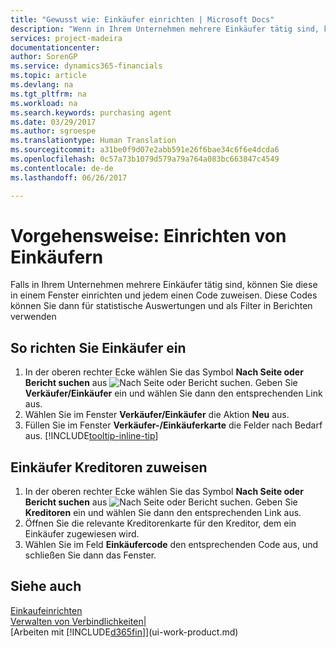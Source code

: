 ```yaml
---
title: "Gewusst wie: Einkäufer einrichten | Microsoft Docs"
description: "Wenn in Ihrem Unternehmen mehrere Einkäufer tätig sind, können Sie diese für statistische Analyse organisieren."
services: project-madeira
documentationcenter: 
author: SorenGP
ms.service: dynamics365-financials
ms.topic: article
ms.devlang: na
ms.tgt_pltfrm: na
ms.workload: na
ms.search.keywords: purchasing agent
ms.date: 03/29/2017
ms.author: sgroespe
ms.translationtype: Human Translation
ms.sourcegitcommit: a31be0f9d07e2abb591e26f6bae34c6f6e4dcda6
ms.openlocfilehash: 0c57a73b1079d579a79a764a083bc663847c4549
ms.contentlocale: de-de
ms.lasthandoff: 06/26/2017

---
```

# Vorgehensweise: Einrichten von Einkäufern
<a id="how-to-set-up-purchasers" class="xliff"></a>
Falls in Ihrem Unternehmen mehrere Einkäufer tätig sind, können Sie diese in einem Fenster einrichten und jedem einen Code zuweisen. Diese Codes können Sie dann für statistische Auswertungen und als Filter in Berichten verwenden

## So richten Sie Einkäufer ein
<a id="to-set-up-purchasers" class="xliff"></a>
1. In der oberen rechter Ecke wählen Sie das Symbol **Nach Seite oder Bericht suchen** aus ![Nach Seite oder Bericht suchen](media/ui-search/search_small.png "Symbol nach Seite oder Bericht suchen"). Geben Sie **Verkäufer/Einkäufer** ein und wählen Sie dann den entsprechenden Link aus.
2. Wählen Sie im Fenster **Verkäufer/Einkäufer** die Aktion **Neu** aus.
3. Füllen Sie im Fenster **Verkäufer-/Einkäuferkarte** die Felder nach Bedarf aus. [!INCLUDE[tooltip-inline-tip](includes/tooltip-inline-tip_md.md)]

## Einkäufer Kreditoren zuweisen
<a id="to-assign-purchasers-to-vendors" class="xliff"></a>
1. In der oberen rechter Ecke wählen Sie das Symbol **Nach Seite oder Bericht suchen** aus ![Nach Seite oder Bericht suchen](media/ui-search/search_small.png "Symbol nach Seite oder Bericht suchen"). Geben Sie **Kreditoren** ein und wählen Sie dann den entsprechenden Link aus.
2. Öffnen Sie die relevante Kreditorenkarte für den Kreditor, dem ein Einkäufer zugewiesen wird.
3. Wählen Sie im Feld **Einkäufercode** den entsprechenden Code aus, und schließen Sie dann das Fenster.

## Siehe auch
<a id="see-also" class="xliff"></a>
[Einkaufeinrichten](purchasing-setup-purchasing.md)  
[Verwalten von Verbindlichkeiten|](payables-manage-payables.md)  
[Arbeiten mit [!INCLUDE[d365fin](includes/d365fin_md.md)]](ui-work-product.md)

